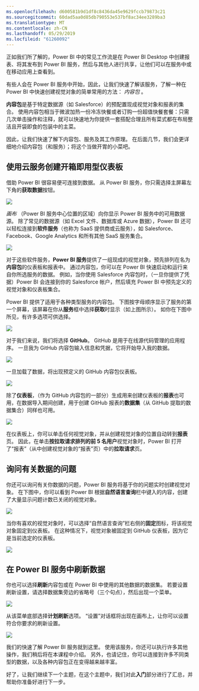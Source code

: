 ```yaml
---
ms.openlocfilehash: d600581b9d1df8c8436da45e9629fccb79873c21
ms.sourcegitcommit: 60dad5aa0d85db790553e537bf8ac34ee3289ba3
ms.translationtype: MT
ms.contentlocale: zh-CN
ms.lasthandoff: 05/29/2019
ms.locfileid: "61260092"
---
```

正如我们所了解的，Power BI 中的常见工作流是在 Power BI Desktop 中创建报表、将其发布到 Power BI 服务，然后与其他人进行共享，让他们可以在服务中或在移动应用上查看到。

有些人会在 Power BI 服务中开始，因此，让我们快速了解该服务，了解一种在 Power BI 中快速创建视觉对象的简单常用的方法： *内容包* 。

**内容包**是基于特定数据源（如 Salesforce）的预配置现成视觉对象和报表的集合。 使用内容包相当于微波加热一份冷冻快餐或者订购一份超值快餐套餐：只需几次单击操作和注释，就可以快速地为你提供一套搭配合理且所有菜式都在布局整洁且开袋即食的包装中的主菜。

因此，让我们快速了解下内容包、服务及其工作原理。 在后面几节，我们会更详细地介绍内容包（和服务）；将这个当做开胃的小菜吧。

## <a name="create-out-of-the-box-dashboards-with-cloud-services"></a>使用云服务创建开箱即用型仪表板
借助 Power BI 很容易便可连接到数据。 从 Power BI 服务，你只需选择主屏幕左下角的**获取数据**按钮。

![](media/0-3-dashboards-cloud-services/c0a3_1.png)

*画布* （Power BI 服务中心位置的区域）向你显示 Power BI 服务中的可用数据源。 除了常见的数据源（如 Excel 文件、数据库或 Azure 数据），Power BI 还可以轻松连接到**软件服务**（也称为 SaaS 提供商或云服务），如 Salesforce、Facebook、Google Analytics 和所有其他 SaaS 服务集合。

![](media/0-3-dashboards-cloud-services/c0a3_2.png)

对于这些软件服务，**Power BI 服务**提供了一组现成的视觉对象，预先排列在名为**内容包**的仪表板和报表中。 通过内容包，你可以在 Power BI 快速启动和运行来自你所选服务的数据。 例如，当你使用 Salesforce 内容包时，（一旦你提供了凭据）Power BI 会连接到你的 Salesforce 帐户，然后填充 Power BI 中预先定义的视觉对象和仪表板集合。

Power BI 提供了适用于各种类型服务的内容包。 下图按字母顺序显示了服务的第一个屏幕，该屏幕在你从**服务**框中选择**获取**时显示（如上图所示）。 如你在下图中所见，有许多选项可供选择。

![](media/0-3-dashboards-cloud-services/c0a3_3.png)

对于我们来说，我们将选择 **GitHub**。 GitHub 是用于在线源代码管理的应用程序。 一旦我为 GitHub 内容包输入信息和凭据，它将开始导入我的数据。

![](media/0-3-dashboards-cloud-services/c0a3_4.png)

一旦加载了数据，将出现预定义的 GitHub 内容包仪表板。

![](media/0-3-dashboards-cloud-services/c0a3_5.png)

除了**仪表板**，（作为 GitHub 内容包的一部分）生成用来创建仪表板的**报表**也可用，在数据导入期间创建，用于创建 GitHub 报表的**数据集**（从 GitHub 提取的数据集合）同样也可用。

![](media/0-3-dashboards-cloud-services/c0a3_6.png)

在仪表板上，你可以单击任何视觉对象，并从创建视觉对象的位置自动转到**报表**页。 因此，在单击**按拉取请求排列的前 5 名用户**视觉对象时，Power BI 打开了“报表”（从中创建视觉对象的“报表”页）中的**拉取请求**页。

## <a name="asking-questions-of-your-data"></a>询问有关数据的问题
你还可以询问有关你数据的问题，Power BI 服务将基于你的问题实时创建视觉对象。 在下图中，你可以看到 Power BI 根据**自然语言查询**栏中键入的内容，创建了大量显示问题计数已关闭的视觉对象。

![](media/0-3-dashboards-cloud-services/c0a3_7.png)

当你有喜欢的视觉对象时，可以选择“自然语言查询”栏右侧的**固定**图标，将该视觉对象固定到仪表板。 在这种情况下，视觉对象被固定到 GitHub 仪表板，因为它是当前选定的仪表板。

![](media/0-3-dashboards-cloud-services/c0a3_8.png)

## <a name="refreshing-data-in-the-power-bi-service"></a>在 Power BI 服务中刷新数据
你也可以选择**刷新**内容包或在 Power BI 中使用的其他数据的数据集。 若要设置刷新设置，请选择数据集旁边的省略号（三个句点），然后出现一个菜单。

![](media/0-3-dashboards-cloud-services/c0a3_9.png)

从该菜单底部选择**计划刷新**选项。 “设置”对话框将出现在画布上，让你可以设置符合你要求的刷新设置。

![](media/0-3-dashboards-cloud-services/c0a3_10.png)

我们的快速了解 Power BI 服务就到这里。 使用该服务，你还可以执行许多其他操作，我们稍后将在本课程中介绍。 另外，也请记住，你可以连接到许多不同类型的数据，以及各种内容包正在变得越来越丰富。

好了，让我们继续下一个主题，在这个主题中，我们对此**入门**部分进行了汇总，并帮助你准备好进行下一步。


